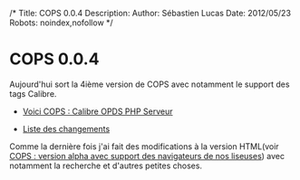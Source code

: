 /*
Title: COPS 0.0.4
Description: 
Author: Sébastien Lucas
Date: 2012/05/23
Robots: noindex,nofollow
*/
# COPS 0.0.4

Aujourd'hui sort la 4ième version de COPS avec notamment le support des tags Calibre.

*	[Voici COPS : Calibre OPDS PHP Serveur](fr/oss/calibre-opds-php-server)

*	[Liste des changements](fr/oss/calibre-opds-php-server-changelog)

Comme la dernière fois j'ai fait des modifications à la version HTML(voir [COPS : version alpha avec support des navigateurs de nos liseuses](blog/cops-eink-1)) avec notamment la recherche et d'autres petites choses.




